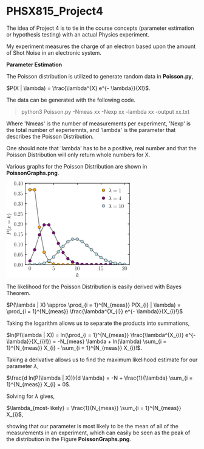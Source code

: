 # PHSX815_Project4

The idea of Project 4 is to tie in the course concepts (parameter estimation or hypothesis testing) with an actual Physics experiment.

My experiment measures the charge of an electron based upon the amount of Shot Noise in an electronic system.

**Parameter Estimation**

The Poisson distribution is utilized to generate random data in **Poisson.py**, 

$P(X | \lambda) = \frac{\lambda^{X} e^{- \lambda}}{X!}$.

The data can be generated with the following code.

>python3 Poisson.py -Nmeas xx -Nexp xx -lambda xx -output xx.txt

Where 'Nmeas' is the number of measurements per experiment, 'Nexp' is the total number of experiemnts, and 'lambda' is the parameter that describes the Poisson Distribution. 

One should note that 'lambda' has to be a positive, real number and that the Poisson Distribution will only return whole numbers for X. 

Various graphs for the Poisson Distribution are shown in **PoissonGraphs.png**.

![PoissonGraphs.png](https://github.com/DJDdawg/PHSX815_Project4/blob/main/PoissonGraphs.png)

The likelihood for the Poisson Distribution is easily derived with Bayes Theorem.

$P(\lambda | X) \approx \prod_{i = 1}^{N_{meas}} P(X_{i} | \lambda) = \prod_{i = 1}^{N_{meas}} \frac{\lambda^{X_{i}} e^{- \lambda}}{X_{i}!}$

Taking the logarithm allows us to separate the products into summations,

$ln(P(\lambda | X)) =  ln(\prod_{i = 1}^{N_{meas}} \frac{\lambda^{X_{i}} e^{- \lambda}}{X_{i}!}) = -N_{meas} \lambda + ln(\lambda) \sum_{i = 1}^{N_{meas}} X_{i} - \sum_{i = 1}^{N_{meas}} X_{i}!$.

Taking a derivative allows us to find the maximum likelihood estimate for our parameter $\lambda$, 

$\frac{d ln(P(\lambda | X))}{d \lambda} = -N + \frac{1}{\lambda} \sum_{i = 1}^{N_{meas}} X_{i} = 0$.

Solving for $\lambda$ gives,

$\lambda_{most-likely} = \frac{1}{N_{meas}} \sum_{i = 1}^{N_{meas}} X_{i}$,

showing that our parameter is most likely to be the mean of all of the measurements in an experiment, which can easily be seen as the peak of the distribution in the Figure **PoissonGraphs.png**.
 
